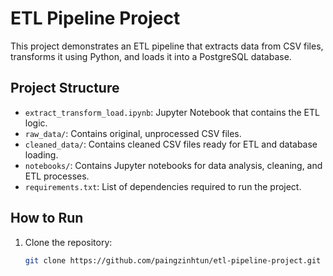 # ETL Pipeline Project

This project demonstrates an ETL pipeline that extracts data from CSV files, transforms it using Python, and loads it into a PostgreSQL database.

## Project Structure

- `extract_transform_load.ipynb`: Jupyter Notebook that contains the ETL logic.
- `raw_data/`: Contains original, unprocessed CSV files.
- `cleaned_data/`: Contains cleaned CSV files ready for ETL and database loading.
- `notebooks/`: Contains Jupyter notebooks for data analysis, cleaning, and ETL processes.
- `requirements.txt`: List of dependencies required to run the project.

## How to Run

1. Clone the repository:
   ```bash
   git clone https://github.com/paingzinhtun/etl-pipeline-project.git
